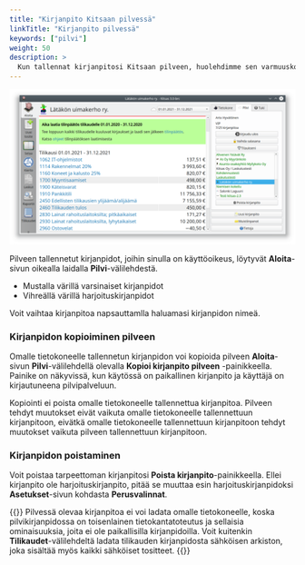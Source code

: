 ```yaml
---
title: "Kirjanpito Kitsaan pilvessä"
linkTitle: "Kirjanpito pilvessä"
keywords: ["pilvi"]
weight: 50
description: >
  Kun tallennat kirjanpitosi Kitsaan pilveen, huolehdimme sen varmuuskopioinnista. Kirjanpidolla voi olla useampi samanaikainen käyttäjä, ja kaikki ominaisuudet ovat käytettävissä.
---
```


![Aloitusnäkymä pilvikirjanpidolla](/img/fi/aloitus/pilvessa.png)

Pilveen tallennetut kirjanpidot, joihin sinulla on käyttöoikeus, löytyvät **Aloita**-sivun oikealla laidalla **Pilvi**-välilehdestä.

- Mustalla värillä varsinaiset kirjanpidot
- Vihreällä värillä harjoituskirjanpidot

Voit vaihtaa kirjanpitoa napsauttamlla haluamasi kirjanpidon nimeä.


### Kirjanpidon kopioiminen pilveen

Omalle tietokoneelle tallennetun kirjanpidon voi kopioida pilveen **Aloita**-sivun **Pilvi**-välilehdellä olevalla **Kopioi kirjanpito pilveen** -painikkeella. Painike on näkyvissä, kun käytössä on paikallinen kirjanpito ja käyttäjä on kirjautuneena pilvipalveluun. 

Kopiointi ei poista omalle tietokoneelle tallennettua kirjanpitoa. Pilveen tehdyt muutokset eivät vaikuta omalle tietokoneelle tallennettuun kirjanpitoon, eivätkä omalle tietokoneelle tallennettuun kirjanpitoon tehdyt muutokset vaikuta pilveen tallennettuun kirjanpitoon. 

### Kirjanpidon poistaminen

Voit poistaa tarpeettoman kirjanpitosi **Poista kirjanpito**-painikkeella. Ellei kirjanpito ole harjoituskirjanpito, pitää se muuttaa esin harjoituskirjanpidoksi **Asetukset**-sivun kohdasta **Perusvalinnat**.

{{<alert title="Pilvessä olevan kirjanpidon lataaminen">}}
Pilvessä olevaa kirjanpitoa ei voi ladata omalle tietokoneelle, koska pilvikirjanpidossa on toisenlainen tietokantatoteutus ja sellaisia ominaisuuksia, joita ei ole paikallisilla kirjanpidoilla. Voit kuitenkin **Tilikaudet**-välilehdeltä ladata tilikauden kirjanpidosta sähköisen arkiston, joka sisältää myös kaikki sähköiset tositteet.
{{</alert>}}
